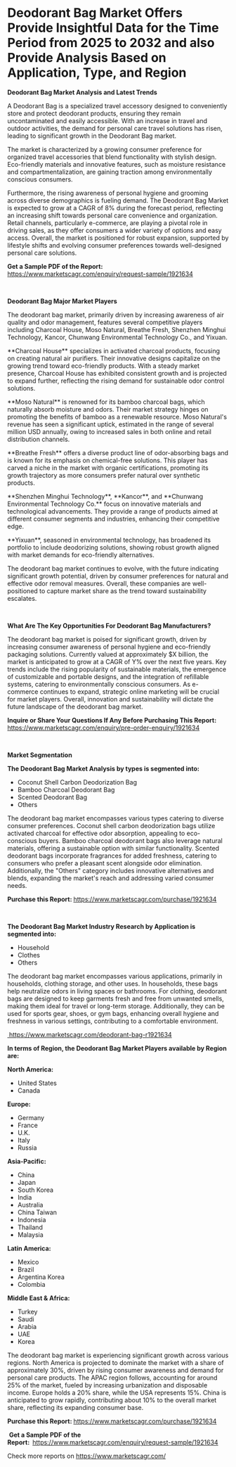 <p><h1>Deodorant Bag Market Offers Provide Insightful Data for the Time Period from 2025 to 2032 and also Provide Analysis Based on Application, Type, and Region</h1></p><p><strong>Deodorant Bag Market Analysis and Latest Trends</strong></p>
<p><p>A Deodorant Bag is a specialized travel accessory designed to conveniently store and protect deodorant products, ensuring they remain uncontaminated and easily accessible. With an increase in travel and outdoor activities, the demand for personal care travel solutions has risen, leading to significant growth in the Deodorant Bag market. </p><p>The market is characterized by a growing consumer preference for organized travel accessories that blend functionality with stylish design. Eco-friendly materials and innovative features, such as moisture resistance and compartmentalization, are gaining traction among environmentally conscious consumers. </p><p>Furthermore, the rising awareness of personal hygiene and grooming across diverse demographics is fueling demand. The Deodorant Bag Market is expected to grow at a CAGR of 8% during the forecast period, reflecting an increasing shift towards personal care convenience and organization. Retail channels, particularly e-commerce, are playing a pivotal role in driving sales, as they offer consumers a wider variety of options and easy access. Overall, the market is positioned for robust expansion, supported by lifestyle shifts and evolving consumer preferences towards well-designed personal care solutions.</p></p>
<p><strong>Get a Sample PDF of the Report:&nbsp;</strong> <a href="https://www.marketscagr.com/enquiry/request-sample/1921634?utm_campaign=2483&utm_medium=2&utm_source=Github&utm_content=ia&utm_term=05042025&utm_id=deodorant-bag">https://www.marketscagr.com/enquiry/request-sample/1921634</a></p>
<p>&nbsp;</p>
<p><strong>Deodorant Bag Major Market Players</strong></p>
<p><p>The deodorant bag market, primarily driven by increasing awareness of air quality and odor management, features several competitive players including Charcoal House, Moso Natural, Breathe Fresh, Shenzhen Minghui Technology, Kancor, Chunwang Environmental Technology Co., and Yixuan.</p><p>**Charcoal House** specializes in activated charcoal products, focusing on creating natural air purifiers. Their innovative designs capitalize on the growing trend toward eco-friendly products. With a steady market presence, Charcoal House has exhibited consistent growth and is projected to expand further, reflecting the rising demand for sustainable odor control solutions.</p><p>**Moso Natural** is renowned for its bamboo charcoal bags, which naturally absorb moisture and odors. Their market strategy hinges on promoting the benefits of bamboo as a renewable resource. Moso Natural's revenue has seen a significant uptick, estimated in the range of several million USD annually, owing to increased sales in both online and retail distribution channels.</p><p>**Breathe Fresh** offers a diverse product line of odor-absorbing bags and is known for its emphasis on chemical-free solutions. This player has carved a niche in the market with organic certifications, promoting its growth trajectory as more consumers prefer natural over synthetic products.</p><p>**Shenzhen Minghui Technology**, **Kancor**, and **Chunwang Environmental Technology Co.** focus on innovative materials and technological advancements. They provide a range of products aimed at different consumer segments and industries, enhancing their competitive edge.</p><p>**Yixuan**, seasoned in environmental technology, has broadened its portfolio to include deodorizing solutions, showing robust growth aligned with market demands for eco-friendly alternatives.</p><p>The deodorant bag market continues to evolve, with the future indicating significant growth potential, driven by consumer preferences for natural and effective odor removal measures. Overall, these companies are well-positioned to capture market share as the trend toward sustainability escalates.</p></p>
<p>&nbsp;</p>
<p><strong>What Are The Key Opportunities For Deodorant Bag Manufacturers?</strong></p>
<p><p>The deodorant bag market is poised for significant growth, driven by increasing consumer awareness of personal hygiene and eco-friendly packaging solutions. Currently valued at approximately $X billion, the market is anticipated to grow at a CAGR of Y% over the next five years. Key trends include the rising popularity of sustainable materials, the emergence of customizable and portable designs, and the integration of refillable systems, catering to environmentally conscious consumers. As e-commerce continues to expand, strategic online marketing will be crucial for market players. Overall, innovation and sustainability will dictate the future landscape of the deodorant bag market.</p></p>
<p><strong>Inquire or Share Your Questions If Any Before Purchasing This Report:</strong> <a href="https://www.marketscagr.com/enquiry/pre-order-enquiry/1921634?utm_campaign=2483&utm_medium=2&utm_source=Github&utm_content=ia&utm_term=05042025&utm_id=deodorant-bag">https://www.marketscagr.com/enquiry/pre-order-enquiry/1921634</a></p>
<p>&nbsp;</p>
<p><strong>Market Segmentation</strong></p>
<p><strong>The Deodorant Bag Market Analysis by types is segmented into:</strong></p>
<p><ul><li>Coconut Shell Carbon Deodorization Bag</li><li>Bamboo Charcoal Deodorant Bag</li><li>Scented Deodorant Bag</li><li>Others</li></ul></p>
<p><p>The deodorant bag market encompasses various types catering to diverse consumer preferences. Coconut shell carbon deodorization bags utilize activated charcoal for effective odor absorption, appealing to eco-conscious buyers. Bamboo charcoal deodorant bags also leverage natural materials, offering a sustainable option with similar functionality. Scented deodorant bags incorporate fragrances for added freshness, catering to consumers who prefer a pleasant scent alongside odor elimination. Additionally, the "Others" category includes innovative alternatives and blends, expanding the market's reach and addressing varied consumer needs.</p></p>
<p><strong>Purchase this Report:&nbsp;</strong><a href="https://www.marketscagr.com/purchase/1921634?utm_campaign=2483&utm_medium=2&utm_source=Github&utm_content=ia&utm_term=05042025&utm_id=deodorant-bag">https://www.marketscagr.com/purchase/1921634</a></p>
<p>&nbsp;</p>
<p><strong>The Deodorant Bag Market Industry Research by Application is segmented into:</strong></p>
<p><ul><li>Household</li><li>Clothes</li><li>Others</li></ul></p>
<p><p>The deodorant bag market encompasses various applications, primarily in households, clothing storage, and other uses. In households, these bags help neutralize odors in living spaces or bathrooms. For clothing, deodorant bags are designed to keep garments fresh and free from unwanted smells, making them ideal for travel or long-term storage. Additionally, they can be used for sports gear, shoes, or gym bags, enhancing overall hygiene and freshness in various settings, contributing to a comfortable environment.</p></p>
<p><a href="https://www.marketscagr.com/deodorant-bag-r1921634?utm_campaign=2483&utm_medium=2&utm_source=Github&utm_content=ia&utm_term=05042025&utm_id=deodorant-bag">&nbsp;https://www.marketscagr.com/deodorant-bag-r1921634</a></p>
<p><strong>In terms of Region, the Deodorant Bag Market Players available by Region are:</strong></p>
<p>
    <p> <strong> North America: </strong>
        <ul>
            <li>United States</li>
            <li>Canada</li>
        </ul>
        </p> 
    <p> <strong> Europe: </strong>
        <ul>
            <li>Germany</li>
            <li>France</li>
            <li>U.K.</li>
            <li>Italy</li>
            <li>Russia</li>
        </ul>
        </p> 
    <p> <strong> Asia-Pacific: </strong>
        <ul>
            <li>China</li>
            <li>Japan</li>
            <li>South Korea</li>
            <li>India</li>
            <li>Australia</li>
            <li>China Taiwan</li>
            <li>Indonesia</li>
            <li>Thailand</li>
            <li>Malaysia</li>
        </ul>
        </p> 
    <p> <strong> Latin America: </strong>
        <ul>
            <li>Mexico</li>
            <li>Brazil</li>
            <li>Argentina Korea</li>
            <li>Colombia</li>
        </ul>
        </p> 
    <p> <strong> Middle East & Africa: </strong>
        <ul>
            <li>Turkey</li>
            <li>Saudi</li>
            <li>Arabia</li>
            <li>UAE</li>
            <li>Korea</li>
        </ul>
    </p>
    </p>
<p><p>The deodorant bag market is experiencing significant growth across various regions. North America is projected to dominate the market with a share of approximately 30%, driven by rising consumer awareness and demand for personal care products. The APAC region follows, accounting for around 25% of the market, fueled by increasing urbanization and disposable income. Europe holds a 20% share, while the USA represents 15%. China is anticipated to grow rapidly, contributing about 10% to the overall market share, reflecting its expanding consumer base.</p></p>
<p><strong>Purchase this Report: </strong><a href="https://www.marketscagr.com/purchase/1921634?utm_campaign=2483&utm_medium=2&utm_source=Github&utm_content=ia&utm_term=05042025&utm_id=deodorant-bag">https://www.marketscagr.com/purchase/1921634</a></p>
<p>&nbsp;<strong>Get a Sample PDF of the Report:&nbsp;&nbsp;</strong><a href="https://www.marketscagr.com/enquiry/request-sample/1921634?utm_campaign=2483&utm_medium=2&utm_source=Github&utm_content=ia&utm_term=05042025&utm_id=deodorant-bag">https://www.marketscagr.com/enquiry/request-sample/1921634</a></p>
<p><strong></strong></p>
<p>Check more reports on <a href="https://www.marketscagr.com/?utm_campaign=2483&utm_medium=2&utm_source=Github&utm_content=ia&utm_term=05042025&utm_id=deodorant-bag">https://www.marketscagr.com/</a></p>